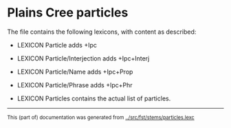 
# Plains Cree particles                           

The file contains the following lexicons, with content as described:

* LEXICON Particle  adds +Ipc


* LEXICON Particle/Interjection   adds +Ipc+Interj


* LEXICON Particle/Name  adds +Ipc+Prop


* LEXICON Particle/Phrase  adds +Ipc+Phr


* LEXICON Particles  contains the actual list of particles.


* * *
<small>This (part of) documentation was generated from [../src/fst/stems/particles.lexc](http://github.com/giellalt/lang-crk/blob/main/../src/fst/stems/particles.lexc)</small>